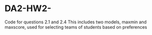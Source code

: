 # DA2-HW2-
Code for questions 2.1 and 2.4 
This includes two models, maxmin and maxscore, used for selecting teams of students based on preferences